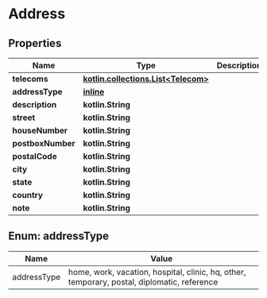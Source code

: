 
# Address

## Properties
Name | Type | Description | Notes
------------ | ------------- | ------------- | -------------
**telecoms** | [**kotlin.collections.List&lt;Telecom&gt;**](Telecom.md) |  | 
**addressType** | [**inline**](#AddressTypeEnum) |  |  [optional]
**description** | **kotlin.String** |  |  [optional]
**street** | **kotlin.String** |  |  [optional]
**houseNumber** | **kotlin.String** |  |  [optional]
**postboxNumber** | **kotlin.String** |  |  [optional]
**postalCode** | **kotlin.String** |  |  [optional]
**city** | **kotlin.String** |  |  [optional]
**state** | **kotlin.String** |  |  [optional]
**country** | **kotlin.String** |  |  [optional]
**note** | **kotlin.String** |  |  [optional]


<a name="AddressTypeEnum"></a>
## Enum: addressType
Name | Value
---- | -----
addressType | home, work, vacation, hospital, clinic, hq, other, temporary, postal, diplomatic, reference



